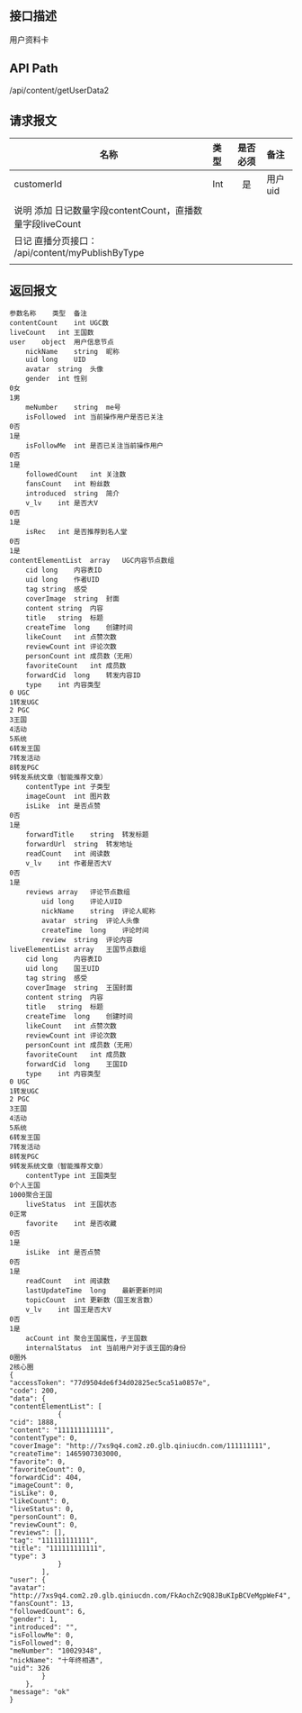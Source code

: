 ## 接口描述
用户资料卡
## API Path
/api/content/getUserData2
## 请求报文
|名称         |类型           |是否必须   |备注                                 |
|-------------|:--------------|:---------:|:------------------------------------|
|customerId    |Int    |是    |用户uid    |
|    |    |    |    |
|说明 添加 日记数量字段contentCount，直播数量字段liveCount    |    |    |    |
|日记 直播分页接口： /api/content/myPublishByType    |    |    |    |
|    |    |    |    |
## 返回报文
    参数名称	类型	备注
    contentCount	int	UGC数
    liveCount	int	王国数
    user	object	用户信息节点
    	nickName	string	昵称
    	uid	long	UID
    	avatar	string	头像
    	gender	int	性别
    0女
    1男
    	meNumber	string	me号
    	isFollowed	int	当前操作用户是否已关注
    0否
    1是
    	isFollowMe	int	是否已关注当前操作用户
    0否
    1是
    	followedCount	int	关注数
    	fansCount	int	粉丝数
    	introduced	string	简介
    	v_lv	int	是否大V
    0否
    1是
    	isRec	int	是否推荐到名人堂
    0否
    1是
    contentElementList	array	UGC内容节点数组
    	cid	long	内容表ID
    	uid	long	作者UID
    	tag	string	感受
    	coverImage	string	封面
    	content	string	内容
    	title	string	标题
    	createTime	long	创建时间
    	likeCount	int	点赞次数
    	reviewCount	int	评论次数
    	personCount	int	成员数（无用）
    	favoriteCount	int	成员数
    	forwardCid	long	转发内容ID
    	type	int	内容类型
    0 UGC
    1转发UGC
    2 PGC
    3王国
    4活动
    5系统
    6转发王国
    7转发活动
    8转发PGC
    9转发系统文章（智能推荐文章）
    	contentType	int	子类型
    	imageCount	int	图片数
    	isLike	int	是否点赞
    0否
    1是
    	forwardTitle	string	转发标题
    	forwardUrl	string	转发地址
    	readCount	int	阅读数
    	v_lv	int	作者是否大V
    0否
    1是
    	reviews	array	评论节点数组
    		uid	long	评论人UID
    		nickName	string	评论人昵称
    		avatar	string	评论人头像
    		createTime	long	评论时间
    		review	string	评论内容
    liveElementList	array	王国节点数组
    	cid	long	内容表ID
    	uid	long	国王UID
    	tag	string	感受
    	coverImage	string	王国封面
    	content	string	内容
    	title	string	标题
    	createTime	long	创建时间
    	likeCount	int	点赞次数
    	reviewCount	int	评论次数
    	personCount	int	成员数（无用）
    	favoriteCount	int	成员数
    	forwardCid	long	王国ID
    	type	int	内容类型
    0 UGC
    1转发UGC
    2 PGC
    3王国
    4活动
    5系统
    6转发王国
    7转发活动
    8转发PGC
    9转发系统文章（智能推荐文章）
    	contentType	int	王国类型
    0个人王国
    1000聚合王国
    	liveStatus	int	王国状态
    0正常
    	favorite	int	是否收藏
    0否
    1是
    	isLike	int	是否点赞
    0否
    1是
    	readCount	int	阅读数
    	lastUpdateTime	long	最新更新时间
    	topicCount	int	更新数（国王发言数）
    	v_lv	int	国王是否大V
    0否
    1是
    	acCount	int	聚合王国属性，子王国数
    	internalStatus	int	当前用户对于该王国的身份
    0圈外
    2核心圈
    {
    "accessToken": "77d9504de6f34d02825ec5ca51a0857e",
    "code": 200,
    "data": {
    "contentElementList": [
                {
    "cid": 1888,
    "content": "111111111111",
    "contentType": 0,
    "coverImage": "http://7xs9q4.com2.z0.glb.qiniucdn.com/111111111",
    "createTime": 1465907303000,
    "favorite": 0,
    "favoriteCount": 0,
    "forwardCid": 404,
    "imageCount": 0,
    "isLike": 0,
    "likeCount": 0,
    "liveStatus": 0,
    "personCount": 0,
    "reviewCount": 0,
    "reviews": [],
    "tag": "111111111111",
    "title": "111111111111",
    "type": 3
                }
            ],
    "user": {
    "avatar": "http://7xs9q4.com2.z0.glb.qiniucdn.com/FkAochZc9Q8JBuKIpBCVeMgpWeF4",
    "fansCount": 13,
    "followedCount": 6,
    "gender": 1,
    "introduced": "",
    "isFollowMe": 0,
    "isFollowed": 0,
    "meNumber": "10029348",
    "nickName": "十年终相遇",
    "uid": 326
            }
        },
    "message": "ok"
    }
    
